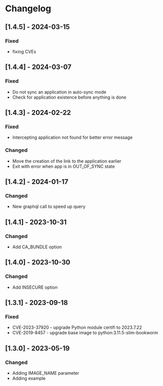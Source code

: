 # Changelog

## [1.4.5] - 2024-03-15
### Fixed
- fixing CVEs

## [1.4.4] - 2024-03-07
### Fixed
- Do not sync an application in auto-sync mode
- Check for application existence before anything is done

## [1.4.3] - 2024-02-22
### Fixed
- Intercepting application not found for better error message

### Changed
- Move the creation of the link to the application earlier
- Exit with error when app is in OUT_OF_SYNC state

## [1.4.2] - 2024-01-17
### Changed
- New graphql call to speed up query

## [1.4.1] - 2023-10-31
### Changed
- Add CA_BUNDLE option

## [1.4.0] - 2023-10-30
### Changed
- Add INSECURE option

## [1.3.1] - 2023-09-18
### Fixed
- CVE-2023-37920 - upgrade Python module certifi to 2023.7.22
- CVE-2019-8457 - upgrade base image to python:3.11.5-slim-bookworm

## [1.3.0] - 2023-05-19
### Changed
- Adding IMAGE_NAME parameter
- Adding example
